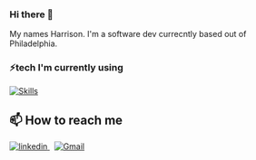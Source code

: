 ### Hi there 👋
My names Harrison. I'm a software dev currecntly based out of Philadelphia.

### ⚡tech I'm currently using

[![Skills](https://skillicons.dev/icons?i=python,flask,rails,ruby,postgres,docker,c,heroku,vim&perline=3)](https://skillicons.dev)</br>

## 📫 How to reach me
<p>
  <a href="https://www.linkedin.com/in/harrison-r-blake/" rel="nofollow noreferrer">
    <img src="https://camo.githubusercontent.com/4ca2e33f17f061ee6eca9d6a8dce66ff705fbfbb2d71e3254be56bc76c080836/68747470733a2f2f696d672e736869656c64732e696f2f62616467652f2d4c696e6b6564496e2d626c75653f7374796c653d666c61742d737175617265266c6f676f3d4c696e6b6564696e266c6f676f436f6c6f723d7768697465266c696e6b3d68747470733a2f2f7777772e6c696e6b6564696e2e636f6d2f696e2f6a617972616a726f7368616e2f" alt="linkedin">
  </a> &nbsp; 
  <a href="mailto:harrison.jobs.me@gmail.com">
    <img src="https://camo.githubusercontent.com/e618c33ad24569893f163b5623b864393634668916dad8a810f11cf5c25079d5/68747470733a2f2f696d672e736869656c64732e696f2f62616467652f2d476d61696c2d6431343833363f7374796c653d666c61742d737175617265266c6f676f3d476d61696c266c6f676f436f6c6f723d7768697465266c696e6b3d6d61696c406a617972616a726f7368616e3140676d61696c2e636f6d" alt="Gmail">
  </a>
</p>

